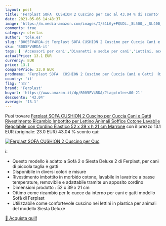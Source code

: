 ```yaml
---
layout: post
title: 'Ferplast SOFA  CUSHION 2 Cuscino per Cuc al 43.04 % di sconto'
date: 2021-05-06 14:48:37
image: 'https://m.media-amazon.com/images/I/51LGy+PQUDL._SL500_._SL400_.jpg'
comments: true
category: ofertas
author: 'tole.es'
slug: 'B005FV4RDA-it Ferplast SOFA CUSHION 2 Cuscino per Cuccia Cani e Gatti...'
sku: 'B005FV4RDA-it'
tags: [ 'Accessori per cani','Divanetti e sedie per cani','Lettini, accessori e mobili per cani','Prodotti per animali domestici','ferplast', ]
actualPrice: 13.1 EUR
currency: EUR
price: 13.1
comparePrice: 23.0 EUR
prodname: 'Ferplast SOFA  CUSHION 2 Cuscino per Cuccia Cani e Gatti  Rivestimento Ricambio Imbottito per Lettino Animali  Soffice Cotone Lavabile  Regolabile con Cordino Elastico  52 x 39 x h 21 cm  Marrone'
country: 'it'
flag: '🇮🇹'
brand: 'Ferplast'
buyurl: 'https://www.amazon.it/dp/B005FV4RDA/?tag=tolees00-21'
descuento: '43.04'
average: '13.1'
---
```


Puoi trovare [Ferplast SOFA  CUSHION 2 Cuscino per Cuccia Cani e Gatti  Rivestimento Ricambio Imbottito per Lettino Animali  Soffice Cotone Lavabile  Regolabile con Cordino Elastico  52 x 39 x h 21 cm  Marrone](https://www.amazon.it/dp/B005FV4RDA/?tag=tolees00-21) con il prezzo 13.1 EUR (originale: 23.0 EUR) 43.04 % sconto qui:

[![Ferplast SOFA  CUSHION 2 Cuscino per Cuc](https://m.media-amazon.com/images/I/51LGy+PQUDL._SL500_._SL400_.jpg)](https://www.amazon.it/dp/B005FV4RDA/?tag=tolees00-21)

ℹ️:

- Questo modello è adatto a Sofà 2 o Siesta Deluxe 2 di Ferplast, per cani di piccola taglia e gatti
- Disponibile in diversi colori e misure
- Rivestimento imbottito in morbido cotone, lavabile in lavatrice a basse temperature, removibile e adattabile tramite un apposito cordino
- Dimensioni prodotto : 52 x 39 x 21 cm
- Ottimo come ricambio per le cucce da interno per cani e gatti modello Sofà di Ferplast
- Utilizzabile come confortevole cuscino nei lettini in plastica per animali del modello Siesta Deluxe

[🛒 Acquista qui!!](https://www.amazon.it/dp/B005FV4RDA/?tag=tolees00-21)
